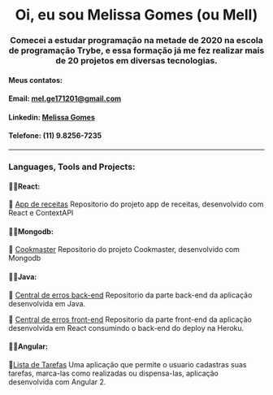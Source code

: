 <h1 align="center">Oi, eu sou Melissa Gomes (ou Mell)</h1>
<h3 align="center">Comecei a estudar programação na metade de 2020 na escola de programação Trybe, e essa formação já me fez realizar mais de 20 projetos em diversas tecnologias.</h3>

<h4>Meus contatos:</h4>

#### Email: [mel.ge171201@gmail.com](mel.ge171201@gmail.com)

#### Linkedin: [Melissa Gomes](https://linkedin.com/in/melissa-gomes-910498182)

#### Telefone: (11) 9.8256-7235

---

### Languages, Tools and Projects:

#### 📓📍React:
  📌 [App de receitas](https://github.com/Melissa-gomes/App-de-receitas)
  Repositorio do projeto app de receitas, desenvolvido com React e ContextAPI
  <br>

#### 📓📍Mongodb:
  📌 [Cookmaster](https://github.com/Melissa-gomes/cookmaster)
  Repositorio do projeto Cookmaster, desenvolvido com Mongodb
  <br>

#### 📓📍Java:
  📌 [Central de erros back-end](https://github.com/Melissa-gomes/Central-de-erros-back-end)
  Repositorio da parte back-end da aplicação desenvolvida em Java.
  <br>

  📌 [Central de erros front-end](https://github.com/Melissa-gomes/Central-de-erros-front-end)
  Repositorio da parte front-end da aplicação desenvolvida em React consumindo o back-end do deploy na Heroku.
<br>

#### 📓📍Angular:
  📌[Lista de Tarefas](https://github.com/Melissa-gomes/Todo-list-angular)
  Uma aplicação que permite o usuario cadastras suas tarefas, marca-las como realizadas ou dispensa-las, aplicação desenvolvida com Angular 2.
<br>
